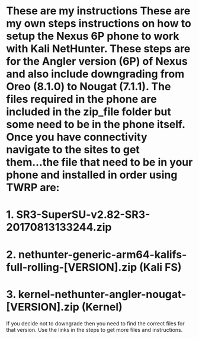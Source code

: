 # These are my instructions These are my own steps instructions on how to setup the Nexus 6P phone to work with Kali NetHunter. These steps are for the Angler version (6P) of Nexus and also include downgrading from Oreo (8.1.0) to Nougat (7.1.1). The files required in the phone are included in the zip_file folder but some need to be in the phone itself. Once you have connectivity navigate to the sites to get them...the file that need to be in your phone and installed in order using TWRP are:

# 1. SR3-SuperSU-v2.82-SR3-20170813133244.zip
# 2. nethunter-generic-arm64-kalifs-full-rolling-[VERSION].zip (Kali FS)
# 3. kernel-nethunter-angler-nougat-[VERSION].zip (Kernel)

If you decide not to downgrade then you need to find the correct files for that version. Use the links in the steps to get more files and instructions.
